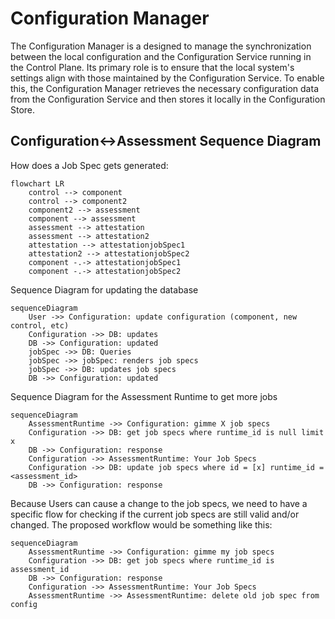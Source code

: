 # Configuration Manager

The Configuration Manager is a designed to manage the synchronization between the local configuration and the Configuration Service running in the Control Plane. Its primary role is to ensure that the local system's settings align with those maintained by the Configuration Service. To enable this, the Configuration Manager retrieves the necessary configuration data from the Configuration Service and then stores it locally in the Configuration Store.

## Configuration<->Assessment Sequence Diagram
How does a Job Spec gets generated:
```mermaid
flowchart LR
    control --> component
    control --> component2
    component2 --> assessment
    component --> assessment
    assessment --> attestation
    assessment --> attestation2
    attestation --> attestationjobSpec1
    attestation2 --> attestationjobSpec2
    component -.-> attestationjobSpec1
    component -.-> attestationjobSpec2
```

Sequence Diagram for updating the database
```mermaid
sequenceDiagram
    User ->> Configuration: update configuration (component, new control, etc)
    Configuration ->> DB: updates  
    DB ->> Configuration: updated
    jobSpec ->> DB: Queries
    jobSpec ->> jobSpec: renders job specs  
    jobSpec ->> DB: updates job specs  
    DB ->> Configuration: updated
```

Sequence Diagram for the Assessment Runtime to get more jobs
```mermaid
sequenceDiagram
    AssessmentRuntime ->> Configuration: gimme X job specs
    Configuration ->> DB: get job specs where runtime_id is null limit x
    DB ->> Configuration: response
    Configuration ->> AssessmentRuntime: Your Job Specs
    Configuration ->> DB: update job specs where id = [x] runtime_id = <assessment_id>
    DB ->> Configuration: response

```
Because Users can cause a change to the job specs, we need to have a specific flow for checking if the current job specs are still valid and/or changed. The proposed workflow would be something like this:
```mermaid
sequenceDiagram
    AssessmentRuntime ->> Configuration: gimme my job specs
    Configuration ->> DB: get job specs where runtime_id is assessment_id
    DB ->> Configuration: response
    Configuration ->> AssessmentRuntime: Your Job Specs
    AssessmentRuntime ->> AssessmentRuntime: delete old job spec from config

```
